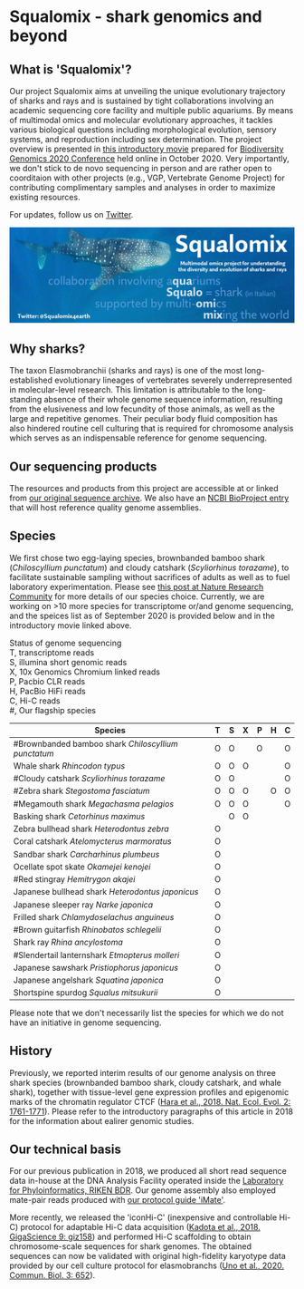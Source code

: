 # Squalomix - shark genomics and beyond

## What is 'Squalomix'?
Our project Squalomix aims at unveiling the unique evolutionary trajectory of sharks and rays and is sustained by tight collaborations involving an academic sequencing core facility and multiple public aquariums. By means of multimodal omics and molecular evolutionary approaches, it tackles various biological questions including morphological evolution, sensory systems, and reproduction including sex determination. The project overview is presented in [this introductory movie](https://youtu.be/3VG6t4Bqt8w) prepared for [Biodiversity Genomics 2020 Conference](https://www.sanger.ac.uk/science/biodiversity-genomics-2020/) held online in October 2020. Very importantly, we don't stick to de novo sequencing in person and are rather open to coorditaion with other projects (e.g., VGP, Vertebrate Genome Project) for contributing complimentary samples and analyses in order to maximize existing resources.

For updates, follow us on [Twitter](https://twitter.com/Squalomix4earth).


![logo](Squalomix-logo5.JPG)

## Why sharks?
The taxon Elasmobranchii (sharks and rays) is one of the most long-established evolutionary lineages of vertebrates severely underrepresented in molecular-level research. This limitation is attributable to the long-standing absence of their whole genome sequence information, resulting from the elusiveness and low fecundity of those animals, as well as the large and repetitive genomes. Their peculiar body fluid composition has also hindered routine cell culturing that is required for chromosome analysis which serves as an indispensable reference for genome sequencing. 

## Our sequencing products
The resources and products from this project are accessible at or linked from [our original sequence archive](https://transcriptome.riken.jp/squalomix/). We also have an [NCBI BioProject entry](https://www.ncbi.nlm.nih.gov/bioproject/PRJNA707598) that will host reference quality genome assemblies.

## Species
We first chose two egg-laying species, brownbanded bamboo shark (*Chiloscyllium punctatum*) and cloudy catshark (*Scyliorhinus torazame*), to facilitate sustainable sampling without sacrifices of adults as well as to fuel laboratory experimentation. Please see [this post at Nature Research Community](https://natureecoevocommunity.nature.com/posts/39600-decoding-shark-genomes-with-three-species-selected-for-different-reasons) for more details of our species choice. Currently, we are working on >10 more species for transcriptome or/and genome sequencing, and the speices list as of September 2020 is provided below and in the introductory movie linked above. 

Status of genome sequencing<br>
T, transcriptome reads<br>
S, illumina short genomic reads<br>
X, 10x Genomics Chromium linked reads<br>
P, Pacbio CLR reads<br>
H, PacBio HiFi reads<br>
C, Hi-C reads<br>
#, Our flagship species<br>


| Species |T|S|X|P|H|C|
|----|----|----|----|----|----|----|
| #Brownbanded bamboo shark  *Chiloscyllium punctatum* | O | O |  | O |  | O |
| Whale shark  *Rhincodon typus* | O | O | O |  |  | O |
| #Cloudy catshark  *Scyliorhinus torazame*  | O | O |  | | | O |
| #Zebra shark  *Stegostoma fasciatum*  | O | O | O | | O | O |
| #Megamouth shark  *Megachasma pelagios*  | O | O | O |  |  | O |
| Basking shark  *Cetorhinus maximus*  |  | O | O |  |  |  |
| Zebra bullhead shark *Heterodontus zebra*  | O | | | | | |
| Coral catshark *Atelomycterus marmoratus*  | O | | | | | |
| Sandbar shark *Carcharhinus plumbeus*  | O | | | | | |
| Ocellate spot skate *Okamejei kenojei*  | O | | | | | |
| #Red stingray *Hemitrygon akajei*  | O | | | | | |
| Japanese bullhead shark *Heterodontus japonicus*  | O | | | | | |
| Japanese sleeper ray *Narke japonica*  | O | | | | | |
| Frilled shark *Chlamydoselachus anguineus* | O | | | | | |
| #Brown guitarfish *Rhinobatos schlegelii*  | O | | | | | |
| Shark ray *Rhina ancylostoma*  | O | | | | | |
| #Slendertail lanternshark *Etmopterus molleri*  | O | | | | | |
| Japanese sawshark *Pristiophorus japonicus*  | O | | | | | |
| Japanese angelshark *Squatina japonica*  | O | | | | | |
| Shortspine spurdog *Squalus mitsukurii*  | O | | | | | |

Please note that we don't necessarily list the species for which we do not have an initiative in genome sequencing.

## History
Previously, we reported interim results of our genome analysis on three shark species (brownbanded bamboo shark, cloudy catshark, and whale shark), together with tissue-level gene expression profiles and epigenomic marks of the chromatin regulator CTCF ([Hara et al., 2018. Nat. Ecol. Evol. 2: 1761-1771](https://www.nature.com/articles/s41559-018-0673-5)). Please refer to the introductory paragraphs of this article in 2018 for the information about ealirer genomic studies.

## Our technical basis
For our previous publication in 2018, we produced all short read sequence data in-house at the DNA Analysis Facility operated inside the [Laboratory for Phyloinformatics, RIKEN BDR](https://www.bdr.riken.jp/en/research/labs/kuraku-s/). Our genome assembly also employed mate-pair reads produced with [our protocol guide 'iMate'](https://www.slideshare.net/xsighex/imate-protocol-guide-version-20).

More recently, we released the 'iconHi-C' (inexpensive and controllable Hi-C) protocol for adaptable Hi-C data acquisition ([Kadota et al., 2018. GigaScience 9: giz158](https://doi.org/10.1093/gigascience/giz158)) and performed Hi-C scaffolding to obtain chromosome-scale sequences for shark genomes. The obtained sequences can now be validated with original high-fidelity karyotype data provided by our cell culture protocol for elasmobranchs ([Uno et al., 2020. Commun. Biol. 3: 652](https://www.nature.com/articles/s42003-020-01373-7)). 


